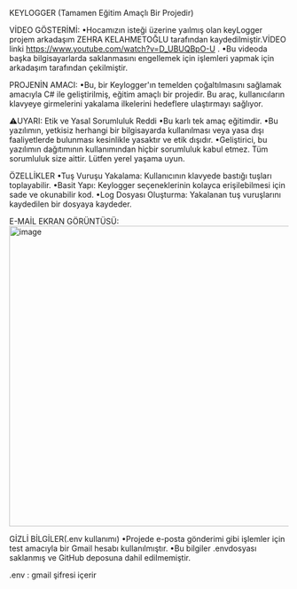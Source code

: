 KEYLOGGER (Tamamen Eğitim Amaçlı Bir Projedir)

VİDEO GÖSTERİMİ: •Hocamızın isteği üzerine yaılmış olan keyLogger projem arkadaşım ZEHRA KELAHMETOĞLU tarafından kaydedilmiştir.VİDEO linki https://www.youtube.com/watch?v=D_UBUQBpO-U . •Bu videoda başka bilgisayarlarda saklanmasını engellemek için işlemleri yapmak için arkadaşım tarafından çekilmiştir.

PROJENİN AMACI: •Bu, bir Keylogger'ın temelden çoğaltılmasını sağlamak amacıyla C# ile geliştirilmiş, eğitim amaçlı bir projedir. Bu araç, kullanıcıların klavyeye girmelerini yakalama ilkelerini hedeflere ulaştırmayı sağlıyor.

⚠️UYARI: Etik ve Yasal Sorumluluk Reddi •Bu karlı tek amaç eğitimdir. •Bu yazılımın, yetkisiz herhangi bir bilgisayarda kullanılması veya yasa dışı faaliyetlerde bulunması kesinlikle yasaktır ve etik dışıdır. •Geliştirici, bu yazılımın dağıtımının kullanımından hiçbir sorumluluk kabul etmez. Tüm sorumluluk size aittir. Lütfen yerel yaşama uyun.

ÖZELLİKLER •Tuş Vuruşu Yakalama: Kullanıcının klavyede bastığı tuşları toplayabilir. •Basit Yapı: Keylogger seçeneklerinin kolayca erişilebilmesi için sade ve okunabilir kod. •Log Dosyası Oluşturma: Yakalanan tuş vuruşlarını kaydedilen bir dosyaya kaydeder.

E-MAİL EKRAN GÖRÜNTÜSÜ:
<img width="1898" height="542" alt="image" src="https://github.com/user-attachments/assets/f4b2367f-4bc1-4cff-b8eb-3c32e33a30b3" />

GİZLİ BİLGİLER(.env kullanımı) •Projede e-posta gönderimi gibi işlemler için test amacıyla bir Gmail hesabı kullanılmıştır. •Bu bilgiler .envdosyası saklanmış ve GitHub deposuna dahil edilmemiştir.

.env : gmail şifresi içerir


